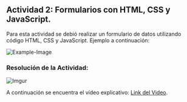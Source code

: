 ## Actividad 2: Formularios con HTML, CSS y JavaScript.

Para esta actividad se debió realizar un formulario de datos utilizando código HTML, CSS y JavaScript. Ejemplo a continuación:

![Example-Image](https://i.imgur.com/k7fcEUD.jpg)

### Resolución de la Actividad:

![Imgur](https://i.imgur.com/EU88uG1.png)


A continuación se encuentra el vídeo explicativo: [Link del Video](https://youtu.be/CErza_DD5GM "Vídeo explicativo de la Actividad 2").
